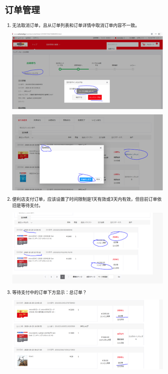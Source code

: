 # 订单管理

1. 无法取消订单，且从订单列表和订单详情中取消订单内容不一致。

   ![20201030170034](https://raw.githubusercontent.com/a1609jk/Typora-Picgo/master/imgs/20201030170034.png)

   ![20201030170113](https://raw.githubusercontent.com/a1609jk/Typora-Picgo/master/imgs/20201030170113.png)

2. 便利店支付订单，应该设置了时间限制是1天有效或3天内有效，但目前订单依旧是等待支付。

   ![20201030170353](https://raw.githubusercontent.com/a1609jk/Typora-Picgo/master/imgs/20201030170353.png)

3. 等待支付中的订单下方显示：总订单？

   ![20201030170604](https://raw.githubusercontent.com/a1609jk/Typora-Picgo/master/imgs/20201030170604.png)

